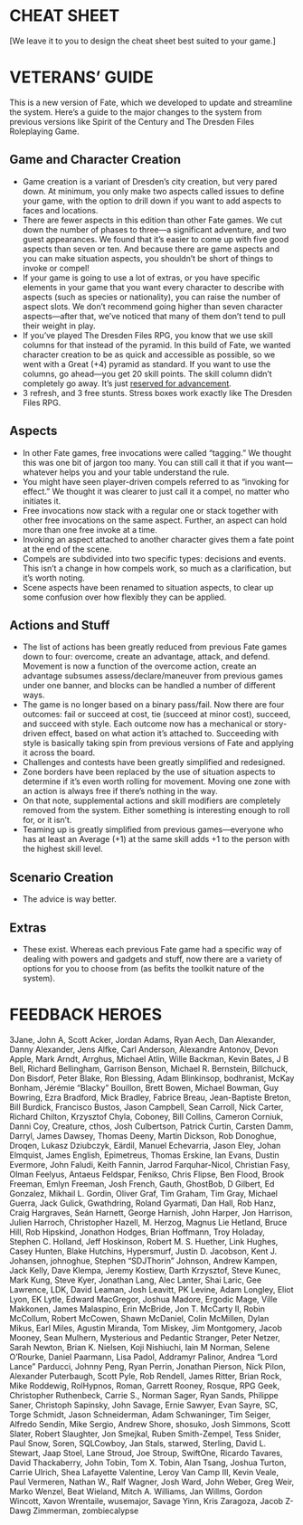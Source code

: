 # CHEAT SHEET  

\[We leave it to you to design the cheat sheet best suited to your game.\]

# VETERANS’ GUIDE  

This is a new version of Fate, which we developed to update and streamline the system. Here’s a guide to the major changes to the system from previous versions like Spirit of the Century and The Dresden Files Roleplaying Game.

## Game and Character Creation

*   Game creation is a variant of Dresden’s city creation, but very pared down. At minimum, you only make two aspects called issues to define your game, with the option to drill down if you want to add aspects to faces and locations.
*   There are fewer aspects in this edition than other Fate games. We cut down the number of phases to three—a significant adventure, and two guest appearances. We found that it’s easier to come up with five good aspects than seven or ten. And because there are game aspects and you can make situation aspects, you shouldn’t be short of things to invoke or compel!
*   If your game is going to use a lot of extras, or you have specific elements in your game that you want every character to describe with aspects (such as species or nationality), you can raise the number of aspect slots. We don’t recommend going higher than seven character aspects—after that, we’ve noticed that many of them don’t tend to pull their weight in play.
*   If you’ve played The Dresden Files RPG, you know that we use skill columns for that instead of the pyramid. In this build of Fate, we wanted character creation to be as quick and accessible as possible, so we went with a Great (+4) pyramid as standard. If you want to use the columns, go ahead—you get 20 skill points. The skill column didn’t completely go away. It’s just [reserved for advancement](#Anchor-40).
*   3 refresh, and 3 free stunts. Stress boxes work exactly like The Dresden Files RPG.

## Aspects

*   In other Fate games, free invocations were called “tagging.” We thought this was one bit of jargon too many. You can still call it that if you want—whatever helps you and your table understand the rule.
*   You might have seen player-driven compels referred to as “invoking for effect.” We thought it was clearer to just call it a compel, no matter who initiates it.
*   Free invocations now stack with a regular one or stack together with other free invocations on the same aspect. Further, an aspect can hold more than one free invoke at a time.
*   Invoking an aspect attached to another character gives them a fate point at the end of the scene.
*   Compels are subdivided into two specific types: decisions and events. This isn’t a change in how compels work, so much as a clarification, but it’s worth noting.
*   Scene aspects have been renamed to situation aspects, to clear up some confusion over how flexibly they can be applied.

## Actions and Stuff

*   The list of actions has been greatly reduced from previous Fate games down to four: overcome, create an advantage, attack, and defend. Movement is now a function of the overcome action, create an advantage subsumes assess/declare/maneuver from previous games under one banner, and blocks can be handled a number of different ways.
*   The game is no longer based on a binary pass/fail. Now there are four outcomes: fail or succeed at cost, tie (succeed at minor cost), succeed, and succeed with style. Each outcome now has a mechanical or story-driven effect, based on what action it’s attached to. Succeeding with style is basically taking spin from previous versions of Fate and applying it across the board.
*   Challenges and contests have been greatly simplified and redesigned.
*   Zone borders have been replaced by the use of situation aspects to determine if it’s even worth rolling for movement. Moving one zone with an action is always free if there’s nothing in the way.
*   On that note, supplemental actions and skill modifiers are completely removed from the system. Either something is interesting enough to roll for, or it isn’t.
*   Teaming up is greatly simplified from previous games—everyone who has at least an Average (+1) at the same skill adds +1 to the person with the highest skill level.

## Scenario Creation

*   The advice is way better.

## Extras

*   These exist. Whereas each previous Fate game had a specific way of dealing with powers and gadgets and stuff, now there are a variety of options for you to choose from (as befits the toolkit nature of the system).

# FEEDBACK HEROES

3Jane, John A, Scott Acker, Jordan Adams, Ryan Aech, Dan Alexander, Danny Alexander, Jens Alfke, Carl Anderson, Alexandre Antonov, Devon Apple, Mark Arndt, Arrghus, Michael Atlin, Wille Backman, Kevin Bates, J B Bell, Richard Bellingham, Garrison Benson, Michael R. Bernstein, Billchuck, Don Bisdorf, Peter Blake, Ron Blessing, Adam Blinkinsop, bodhranist, McKay Bonham, Jérémie “Blacky” Bouillon, Brett Bowen, Michael Bowman, Guy Bowring, Ezra Bradford, Mick Bradley, Fabrice Breau, Jean-Baptiste Breton, Bill Burdick, Francisco Bustos, Jason Campbell, Sean Carroll, Nick Carter, Richard Chilton, Krzysztof Chyla, Coboney, Bill Collins, Cameron Corniuk, Danni Coy, Creature, cthos, Josh Culbertson, Patrick Curtin, Carsten Damm, Darryl, James Dawsey, Thomas Deeny, Martin Dickson, Rob Donoghue, Droqen, Lukasz Dziubczyk, Eärdil, Manuel Echevarria, Jason Eley, Johan Elmquist, James English, Epimetreus, Thomas Erskine, Ian Evans, Dustin Evermore, John Faludi, Keith Fannin, Jarrod Farquhar-Nicol, Christian Fasy, Olman Feelyus, Antaeus Feldspar, Fenikso, Chris Flipse, Ben Flood, Brook Freeman, Emlyn Freeman, Josh French, Gauth, GhostBob, D Gilbert, Ed Gonzalez, Mikhail L. Gordin, Oliver Graf, Tim Graham, Tim Gray, Michael Guerra, Jack Gulick, Gwathdring, Roland Gyarmati, Dan Hall, Rob Hanz, Craig Hargraves, Seán Harnett, George Harnish, John Harper, Jon Harrison, Julien Harroch, Christopher Hazell, M. Herzog, Magnus Lie Hetland, Bruce Hill, Rob Hipskind, Jonathon Hodges, Brian Hoffmann, Troy Holaday, Stephen C. Holland, Jeff Hoskinson, Robert M. S. Huether, Link Hughes, Casey Hunten, Blake Hutchins, Hypersmurf, Justin D. Jacobson, Kent J. Johansen, johnoghue, Stephen “SDJThorin” Johnson, Andrew Kampen, Jack Kelly, Dave Klempa, Jeremy Kostiew, Darth Krzysztof, Steve Kunec, Mark Kung, Steve Kyer, Jonathan Lang, Alec Lanter, Shai Laric, Gee Lawrence, LDK, David Leaman, Josh Leavitt, PK Levine, Adam Longley, Eliot Lyon, EK Lytle, Edward MacGregor, Joshua Madore, Ergodic Mage, Ville Makkonen, James Malaspino, Erin McBride, Jon T. McCarty II, Robin McCollum, Robert McCowen, Shawn McDaniel, Colin McMillen, Dylan Mikus, Earl Miles, Agustin Miranda, Tom Miskey, Jim Montgomery, Jacob Mooney, Sean Mulhern, Mysterious and Pedantic Stranger, Peter Netzer, Sarah Newton, Brian K. Nielsen, Koji Nishiuchi, Iain M Norman, Selene O’Rourke, Daniel Paarmann, Lisa Padol, Addramyr Palinor, Andrea “Lord Lance” Parducci, Johnny Peng, Ryan Perrin, Jonathan Pierson, Nick Pilon, Alexander Puterbaugh, Scott Pyle, Rob Rendell, James Ritter, Brian Rock, Mike Roddewig, RolHypnos, Roman, Garrett Rooney, Rosque, RPG Geek, Christopher Ruthenbeck, Carrie S., Norman Sager, Ryan Sands, Philippe Saner, Christoph Sapinsky, John Savage, Ernie Sawyer, Evan Sayre, SC, Torge Schmidt, Jason Schneiderman, Adam Schwaninger, Tim Seiger, Alfredo Sendín, Mike Sergio, Andrew Shore, shosuko, Josh Simmons, Scott Slater, Robert Slaughter, Jon Smejkal, Ruben Smith-Zempel, Tess Snider, Paul Snow, Soren, SQLCowboy, Jan Stals, starwed, Sterling, David L. Stewart, Jaap Stoel, Lane Stroud, Joe Stroup, SwiftOne, Ricardo Tavares, David Thackaberry, John Tobin, Tom X. Tobin, Alan Tsang, Joshua Turton, Carrie Ulrich, Shea Lafayette Valentine, Leroy Van Camp III, Kevin Veale, Paul Vermeren, Nathan W., Ralf Wagner, Josh Ward, John Weber, Greg Weir, Marko Wenzel, Beat Wieland, Mitch A. Williams, Jan Willms, Gordon Wincott, Xavon Wrentaile, wusemajor, Savage Yinn, Kris Zaragoza, Jacob Z-Dawg Zimmerman, zombiecalypse

<style>
    @import "../../styles/markdown.css";
    
</style>
